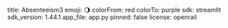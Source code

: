 title: Absenteeism3
emoji: 🌖
colorFrom: red
colorTo: purple
sdk: streamlit
sdk_version: 1.44.1
app_file: app.py
pinned: false
license: openrail
